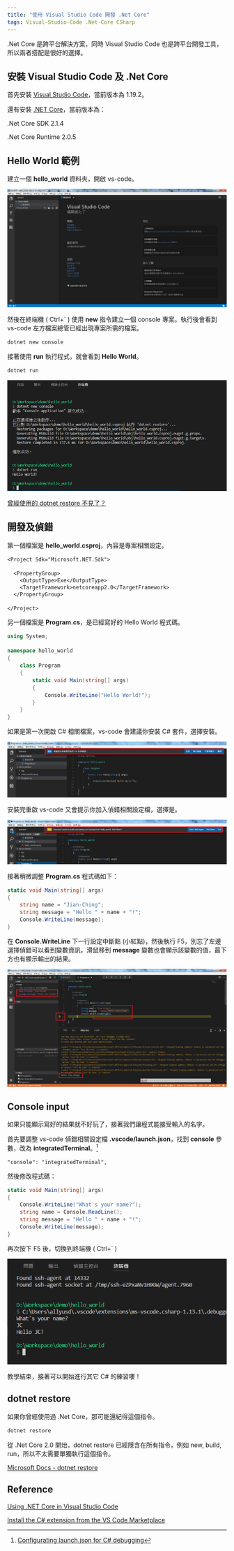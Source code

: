 ```yaml
---
title: "使用 Visual Studio Code 開發 .Net Core"
tags: Visual-Studio-Code .Net-Core CSharp
---
```


.Net Core 是跨平台解決方案，同時 Visual Studio Code 也是跨平台開發工具，所以兩者搭配是很好的選擇。

## 安裝 Visual Studio Code 及 .Net Core

首先安裝 [Visual Studio Code](https://code.visualstudio.com/)，當前版本為 1.19.2。

還有安裝 [.NET Core](https://www.microsoft.com/net/)，當前版本為：

.Net Core SDK 2.1.4

.Net Core Runtime 2.0.5

## Hello World 範例

建立一個 **hello_world** 資料夾，開啟 vs-code。

![](/assets/images/2018-01-14-visual-studio-code-with-dotnet-core/001.png)

然後在終端機 ( Ctrl+` ) 使用 **new** 指令建立一個 console 專案。執行後會看到 vs-code 左方檔案總管已經出現專案所需的檔案。

```bash
dotnet new console
```

接著使用 **run** 執行程式，就會看到 **Hello World**。

```bash
dotnet run
```

![](/assets/images/2018-01-14-visual-studio-code-with-dotnet-core/002.png)

[曾經使用的 dotnet restore 不見了？](#dotnet-restore)

## 開發及偵錯

第一個檔案是 **hello_world.csproj**，內容是專案相關設定。

```
<Project Sdk="Microsoft.NET.Sdk">

  <PropertyGroup>
    <OutputType>Exe</OutputType>
    <TargetFramework>netcoreapp2.0</TargetFramework>
  </PropertyGroup>

</Project>

```

另一個檔案是 **Program.cs**，是已經寫好的 Hello World 程式碼。

```csharp
using System;

namespace hello_world
{
    class Program
    {
        static void Main(string[] args)
        {
            Console.WriteLine("Hello World!");
        }
    }
}
```

如果是第一次開啟 C# 相關檔案，vs-code 會建議你安裝 C# 套件，選擇安裝。

![](/assets/images/2018-01-14-visual-studio-code-with-dotnet-core/003.png)

安裝完重啟 vs-code 又會提示你加入偵錯相關設定檔，選擇是。

![](/assets/images/2018-01-14-visual-studio-code-with-dotnet-core/004.png)

接著稍微調整 **Program.cs** 程式碼如下：

```csharp
static void Main(string[] args)
{
    string name = "Jian-Ching";
    string message = "Hello " + name + "!";
    Console.WriteLine(message);
}
```

在 **Console.WriteLine** 下一行設定中斷點 (小紅點)，然後執行 F5，別忘了左邊選擇偵錯可以看到變數資訊，滑鼠移到 **message** 變數也會顯示該變數的值，最下方也有顯示輸出的結果。

![](/assets/images/2018-01-14-visual-studio-code-with-dotnet-core/005.png)

## Console input

如果只能顯示寫好的結果就不好玩了，接著我們讓程式能接受輸入的名字。

首先要調整 vs-code 偵錯相關設定檔 **.vscode/launch.json**，找到 **console** 參數，改為 **integratedTerminal**。[^1]

[^1]: [Configurating launch.json for C# debugging](https://github.com/OmniSharp/omnisharp-vscode/blob/master/debugger-launchjson.md#console-terminal-window)

```
"console": "integratedTerminal",
```

然後修改程式碼：

```csharp
static void Main(string[] args)
{
    Console.WriteLine("What's your name?");
    string name = Console.ReadLine();
    string message = "Hello " + name + "!";
    Console.WriteLine(message);
}
```

再次按下 F5 後，切換到終端機 ( Ctrl+` )

![](/assets/images/2018-01-14-visual-studio-code-with-dotnet-core/006.png)

教學結束，接著可以開始進行其它 C# 的練習嘍！

## dotnet restore

如果你曾經使用過 .Net Core，那可能還紀得這個指令。

```bash
dotnet restore
```

從 .Net Core 2.0 開炲，dotnet restore 已經隱含在所有指令，例如 new, build, run，所以不太需要單獨執行這個指令。

[Microsoft Docs - dotnet restore](https://docs.microsoft.com/zh-tw/dotnet/core/tools/dotnet-restore?tabs=netcore2x)

## Reference

[Using .NET Core in Visual Studio Code](https://code.visualstudio.com/docs/other/dotnet)

[Install the C# extension from the VS Code Marketplace](https://microsoft.com/net/core)
